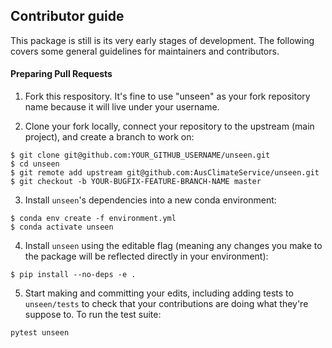 ## Contributor guide

This package is still is its very early stages of development. The following covers some general guidelines for maintainers and contributors.

#### Preparing Pull Requests
1. Fork this respository. It's fine to use "unseen" as your fork repository name because it will live under your username.

2. Clone your fork locally, connect your repository to the upstream (main project), and create a branch to work on:

```
$ git clone git@github.com:YOUR_GITHUB_USERNAME/unseen.git
$ cd unseen
$ git remote add upstream git@github.com:AusClimateService/unseen.git
$ git checkout -b YOUR-BUGFIX-FEATURE-BRANCH-NAME master
```

3. Install `unseen`'s dependencies into a new conda environment:

```
$ conda env create -f environment.yml
$ conda activate unseen
```

4. Install `unseen` using the editable flag (meaning any changes you make to the package will be reflected directly in your environment):

```
$ pip install --no-deps -e .
```

5. Start making and committing your edits, including adding tests to `unseen/tests` to check that your contributions are doing what they're suppose to. To run the test suite:

```
pytest unseen
```
